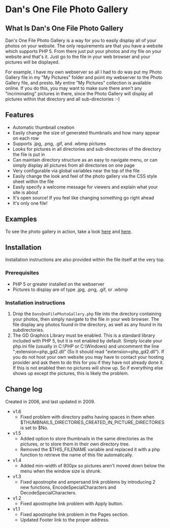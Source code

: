 # Dan's One File Photo Gallery

## What Is Dan's One File Photo Gallery

Dan's One File Photo Gallery is a way for you to easily display all of your photos on your website. The only requirements are that you have a website which supports PHP 5. From there just put your photos and my file on your website and that's it. Just go to the file in your web browser and your pictures will be displayed.

For example, I have my own webserver so all I had to do was put my Photo Gallery file in my "My Pictures" folder and point my webserver to the Photo Gallery file, and presto. My entire "My Pictures" collection is available online. If you do this, you may want to make sure there aren't any "incriminating" pictures in there, since the Photo Gallery will display all pictures within that directory and all sub-directories :-)

## Features

- Automatic thumbnail creation
- Easily change the size of generated thumbnails and how many appear on each row
- Supports .jpg, .png, .gif, and .wbmp pictures
- Looks for pictures in all directories and sub-directories of the directory the file is put in
- Can maintain directory structure as an easy to navigate menu, or can simply display all pictures from all directories on one page
- Very configurable via global variables near the top of the file
- Easily change the look and feel of the photo gallery via the CSS style sheet within the file
- Easily specify a welcome message for viewers and explain what your site is about
- It's open source! If you feel like changing something go right ahead
- It's only one file!

## Examples

To see the photo gallery in action, take a look [here](http://danskingdom.com/Dans%20One%20Photo%20File%20Gallery/DansOneFilePhotoGallery.php) and [here](http://danskingdom.com/Dans%20One%20Photo%20File%20Gallery/DansOneFilePhotoGalleryAll.php).

## Installation

Installation instructions are also provided within the file itself at the very top.

### Prerequisites

- PHP 5 or greater installed on the webserver
- Pictures to display are of type .jpg, .png, .gif, or .wbmp

### Installation instructions

1. Drop the `DansOneFilePhotoGallery.php` file into the directory containing your photos, then simply navigate to the file in your web browser. The file display any photos found in the directory, as well as any found in its subdirectories.
1. The GD Graphics Library must be enabled. This is a standard library included with PHP 5, but it is not enabled by default. Simply locate your php.ini file (usually in C:\PHP or C:\Windows) and uncomment the line ";extension=php_gd2.dll" (So it should read "extension=php_gd2.dll"). If you do not host your own website you may have to contact your hosting provider and ask them to do this for you if they have not already done it. If this is not enabled then no pictures will show up. So if everything else shows up except the pictures, this is likely the problem.

## Change log

Created in 2006, and last updated in 2009.

- v1.6
  - Fixed problem with directory paths having spaces in them when $THUMBNAILS_DIRECTORIES_CREATED_IN_PICTURE_DIRECTORIES is set to $No.
- v1.5
  - Added option to store thumbnails in the same directories as the pictures, or to store them in their own directory tree.
  - Removed the $THIS_FILENAME variable and replaced it with a php function to retrieve the name of this file automatically.
- v1.4
  - Added min-width of 800px so pictures aren't moved down below the menu when the window size is shrunk.
- v1.3
  - Fixed apostrophe and ampersand link problems by introducing 2 new functions, EncodeSpecialCharacters and DecodeSpecialCharacters.
- v1.2
  - Fixed apostrophe link problem with Apply button.
- v1.1
  - Fixed apostrophe link problem in the Pages section.
  - Updated Footer link to the proper address.